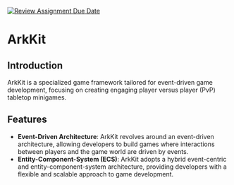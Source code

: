 [![Review Assignment Due Date](https://classroom.github.com/assets/deadline-readme-button-24ddc0f5d75046c5622901739e7c5dd533143b0c8e959d652212380cedb1ea36.svg)](https://classroom.github.com/a/fjBsXZsi)
# ArkKit

## Introduction
ArkKit is a specialized game framework tailored for event-driven game development, focusing on creating engaging player versus player (PvP) tabletop minigames.

## Features
- **Event-Driven Architecture**: ArkKit revolves around an event-driven architecture, allowing developers to build games where interactions between players and the game world are driven by events.
- **Entity-Component-System (ECS)**: ArkKit adopts a hybrid event-centric and entity-component-system architecture, providing developers with a flexible and scalable approach to game development.

